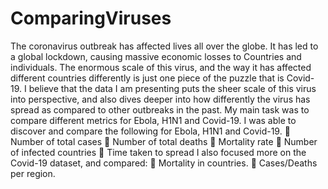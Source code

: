 # ComparingViruses
The coronavirus outbreak has affected lives all over the globe. It has led to a global lockdown,
causing massive economic losses to Countries and individuals. The enormous scale of this virus,
and the way it has affected different countries differently is just one piece of the puzzle that is
Covid-19. I believe that the data I am presenting puts the sheer scale of this virus into perspective,
and also dives deeper into how differently the virus has spread as compared to other outbreaks in
the past.
My main task was to compare different metrics for Ebola, H1N1 and Covid-19.
I was able to discover and compare the following for Ebola, H1N1 and Covid-19.
 Number of total cases
 Number of total deaths
 Mortality rate
 Number of infected countries
 Time taken to spread
I also focused more on the Covid-19 dataset, and compared:
 Mortality in countries.
 Cases/Deaths per region.

